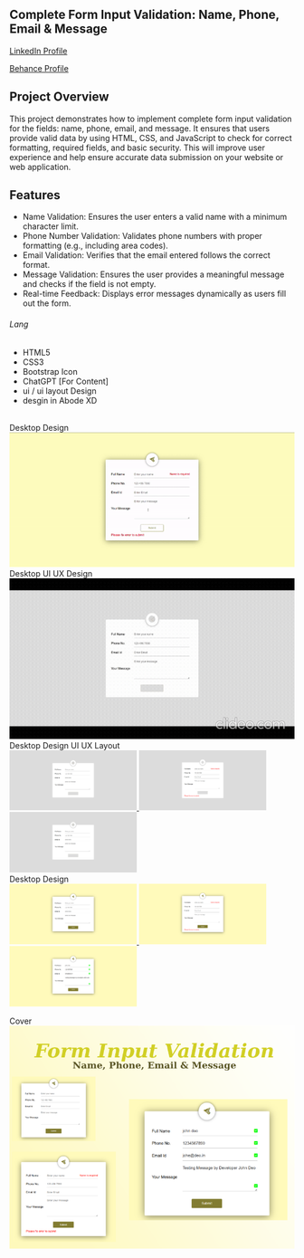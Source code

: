 ## Complete Form Input Validation: Name, Phone, Email & Message
<a href="https://www.linkedin.com/in/dharmendraverma95/" target="_blank">LinkedIn Profile </a>

<a href="https://www.behance.net/dhirukumar" target="_blank">Behance Profile </a>

## Project Overview
This project demonstrates how to implement complete form input validation for the fields: name, phone, email, and message. It ensures that users provide valid data by using HTML, CSS, and JavaScript to check for correct formatting, required fields, and basic security. This will improve user experience and help ensure accurate data submission on your website or web application.

## Features
- Name Validation: Ensures the user enters a valid name with a minimum character limit.
- Phone Number Validation: Validates phone numbers with proper formatting (e.g., including area codes).
- Email Validation: Verifies that the email entered follows the correct format.
- Message Validation: Ensures the user provides a meaningful message and checks if the field is not empty.
- Real-time Feedback: Displays error messages dynamically as users fill out the form.



###### Lang
<ul>
  <li>HTML5</li>
  <li>CSS3</li>
  <li>Bootstrap Icon</li>
  <li>ChatGPT [For Content]</li>
  <li>ui / ui layout Design</li>
  <li>desgin in Abode XD</li>
</ul>


<br>
<span>Desktop Design</span><br/>
<a href="https://www.behance.net/gallery/223115935/Form-Input-Validation-Name-Phone-Email-Message" target="_blank" >
<img src="./img/formValidationAnimation.gif" width="575px"/>
</a>

<br>
<span>Desktop UI UX Design</span><br/>
<a href="https://www.behance.net/gallery/223115935/Form-Input-Validation-Name-Phone-Email-Message" target="_blank" >
<img src="./img/formValidationUIUXLayoutAnimation.gif" width="575px"/>
</a>
<br />
<span>Desktop Design UI UX Layout</span><br/>
<a href="https://www.behance.net/gallery/223115935/Form-Input-Validation-Name-Phone-Email-Message" target="_blank" >
<img src="./img/formValidationUIUXLayout.png" width="225px"/>
<img src="./img/formValidation2UIUXLayout.png" width="225px"/>
<img src="./img/formValidationUIUXLayout.png" width="225px"/>

</a>
<br />
<span>Desktop Design</span><br/>
<a href="https://www.behance.net/gallery/223115935/Form-Input-Validation-Name-Phone-Email-Message" target="_blank" >
<img src="./img/formValidationAnimation.png" width="225px"/>
<img src="./img/formValidationAnimation2.png" width="225px"/>
<img src="./img/formValidationAnimation3.png" width="225px"/>

</a>

<span>Cover</span><br/>
<a href="https://www.behance.net/gallery/223115935/Form-Input-Validation-Name-Phone-Email-Message" target="_blank" >
<img src="./img/cover.png" width="575px"/>
</a>